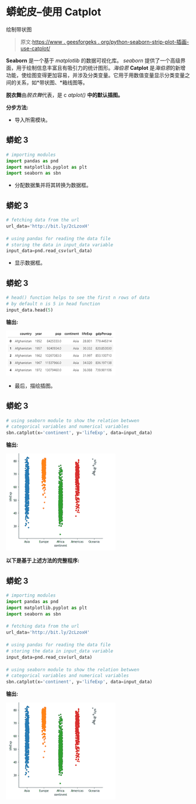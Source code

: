 # 蟒蛇皮–使用 Catplot

绘制带状图

> 原文:[https://www . geesforgeks . org/python-seaborn-strip-plot-插画-use-catplot/](https://www.geeksforgeeks.org/python-seaborn-strip-plot-illustration-using-catplot/)

**Seaborn** 是一个基于 *matplotlib* 的数据可视化库。 *seaborn* 提供了一个高级界面，用于绘制信息丰富且有吸引力的统计图形。*海伯恩* **Catplot** 是*海伯恩*的新增功能，使绘图变得更加容易，并涉及分类变量。它用于用数值变量显示分类变量之间的关系，如*带状图、*箱线图等。

**脱衣舞**由*脱衣舞*代表，是 c *atplot()* **中的默认插图。**

**分步方法:**

*   导入所需模块。

## 蟒蛇 3

```py
# importing modules
import pandas as pnd
import matplotlib.pyplot as plt
import seaborn as sbn
```

*   分配数据集并将其转换为数据框。

## 蟒蛇 3

```py
# fetching data from the url
url_data='http://bit.ly/2cLzoxH'

# using pandas for reading the data file
# storing the data in input_data variable
input_data=pnd.read_csv(url_data)
```

*   显示数据框。

## 蟒蛇 3

```py
# head() function helps to see the first n rows of data
# by default n is 5 in head function
input_data.head(5)
```

**输出:**

![](img/9ae03960fa99a3f98da3f740de948ff4.png)

*   最后，描绘插图。

## 蟒蛇 3

```py
# using seaborn module to show the relation betwwen 
# categorical variables and numerical variables
sbn.catplot(x='continent', y='lifeExp', data=input_data)
```

**输出:**

![](img/a9ecaf05b44c3e25f49b3404c08e8c03.png)

**以下是基于上述方法的完整程序:**

## 蟒蛇 3

```py
# importing modules
import pandas as pnd
import matplotlib.pyplot as plt
import seaborn as sbn

# fetching data from the url
url_data='http://bit.ly/2cLzoxH'

# using pandas for reading the data file
# storing the data in input_data variable
input_data=pnd.read_csv(url_data)

# using seaborn module to show the relation betwwen 
# categorical variables and numerical variables
sbn.catplot(x='continent', y='lifeExp', data=input_data)
```

**输出:**

![](img/a9ecaf05b44c3e25f49b3404c08e8c03.png)